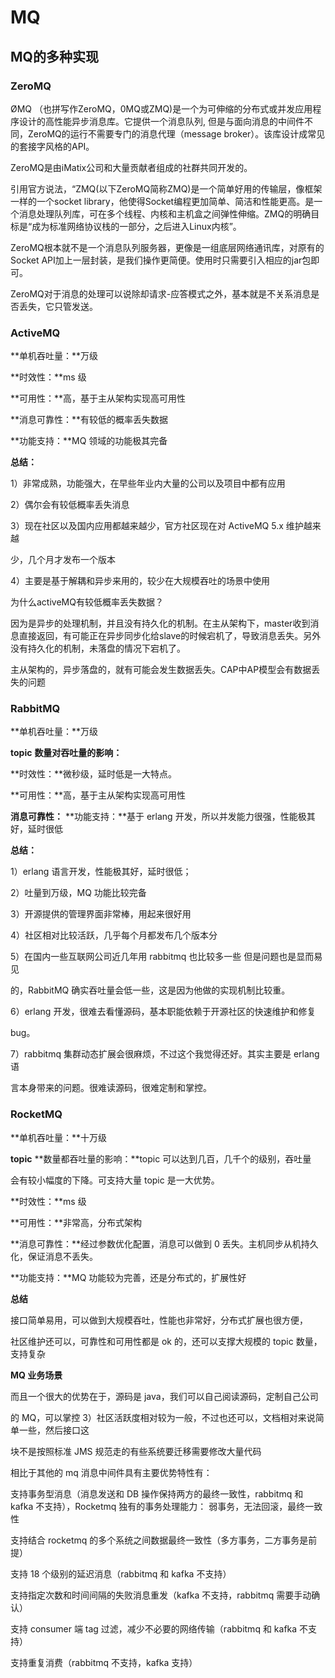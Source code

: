 # MQ



## MQ的多种实现



### ZeroMQ

ØMQ （也拼写作ZeroMQ，0MQ或ZMQ)是一个为可伸缩的分布式或并发应用程序设计的高性能异步消息库。它提供一个消息队列, 但是与面向消息的中间件不同，ZeroMQ的运行不需要专门的消息代理（message broker）。该库设计成常见的套接字风格的API。

ZeroMQ是由iMatix公司和大量贡献者组成的社群共同开发的。

引用官方说法，“ZMQ(以下ZeroMQ简称ZMQ)是一个简单好用的传输层，像框架一样的一个socket library，他使得Socket编程更加简单、简洁和性能更高。是一个消息处理队列库，可在多个线程、内核和主机盒之间弹性伸缩。ZMQ的明确目标是“成为标准网络协议栈的一部分，之后进入Linux内核”。

ZeroMQ根本就不是一个消息队列服务器，更像是一组底层网络通讯库，对原有的Socket API加上一层封装，是我们操作更简便。使用时只需要引入相应的jar包即可。

ZeroMQ对于消息的处理可以说除却请求-应答模式之外，基本就是不关系消息是否丢失，它只管发送。



### **ActiveMQ** 

**单机吞吐量：**万级

**时效性：**ms 级

**可用性：**高，基于主从架构实现高可用性

**消息可靠性：**有较低的概率丢失数据

**功能支持：**MQ 领域的功能极其完备

**总结：**

1）非常成熟，功能强大，在早些年业内大量的公司以及项目中都有应用

2）偶尔会有较低概率丢失消息

 3）现在社区以及国内应用都越来越少，官方社区现在对 ActiveMQ 5.x 维护越来越

少，几个月才发布一个版本

 4）主要是基于解耦和异步来用的，较少在大规模吞吐的场景中使用



为什么activeMQ有较低概率丢失数据？

因为是异步的处理机制，并且没有持久化的机制。在主从架构下，master收到消息直接返回，有可能正在异步同步化给slave的时候宕机了，导致消息丢失。另外没有持久化的机制，未落盘的情况下宕机了。



主从架构的，异步落盘的，就有可能会发生数据丢失。CAP中AP模型会有数据丢失的问题





### **RabbitMQ** 

 **单机吞吐量：**万级

 **topic** **数量对吞吐量的影响：**

 **时效性：**微秒级，延时低是一大特点。

 **可用性：**高，基于主从架构实现高可用性

 **消息可靠性：** **功能支持：**基于 erlang 开发，所以并发能力很强，性能极其好，延时很低

 **总结：** 

 1）erlang 语言开发，性能极其好，延时很低；

 2）吐量到万级，MQ 功能比较完备

 3）开源提供的管理界面非常棒，用起来很好用

 4）社区相对比较活跃，几乎每个月都发布几个版本分

 5）在国内一些互联网公司近几年用 rabbitmq 也比较多一些 但是问题也是显而易见

的，RabbitMQ 确实吞吐量会低一些，这是因为他做的实现机制比较重。

 6）erlang 开发，很难去看懂源码，基本职能依赖于开源社区的快速维护和修复

bug。

 7）rabbitmq 集群动态扩展会很麻烦，不过这个我觉得还好。其实主要是 erlang 语

言本身带来的问题。很难读源码，很难定制和掌控。







### **RocketMQ** 

 **单机吞吐量：**十万级

 **topic** **数量都吞吐量的影响：**topic 可以达到几百，几千个的级别，吞吐量

会有较小幅度的下降。可支持大量 topic 是一大优势。

 **时效性：**ms 级

 **可用性：**非常高，分布式架构

 **消息可靠性：**经过参数优化配置，消息可以做到 0 丢失。主机同步从机持久化，保证消息不丢失。

 **功能支持：**MQ 功能较为完善，还是分布式的，扩展性好

 **总结**

接口简单易用，可以做到大规模吞吐，性能也非常好，分布式扩展也很方便，

社区维护还可以，可靠性和可用性都是 ok 的，还可以支撑大规模的 topic 数量，支持复杂

**MQ 业务场景**

而且一个很大的优势在于，源码是 java，我们可以自己阅读源码，定制自己公司

的 MQ，可以掌控 3）社区活跃度相对较为一般，不过也还可以，文档相对来说简单一些，然后接口这

块不是按照标准 JMS 规范走的有些系统要迁移需要修改大量代码

相比于其他的 mq 消息中间件具有主要优势特性有：

支持事务型消息（消息发送和 DB 操作保持两方的最终一致性，rabbitmq 和 kafka 不支持），Rocketmq   独有的事务处理能力： 弱事务，无法回滚，最终一致性

支持结合 rocketmq 的多个系统之间数据最终一致性（多方事务，二方事务是前提）

支持 18 个级别的延迟消息（rabbitmq 和 kafka 不支持）

支持指定次数和时间间隔的失败消息重发（kafka 不支持，rabbitmq 需要手动确认）

支持 consumer 端 tag 过滤，减少不必要的网络传输（rabbitmq 和 kafka 不支持）

支持重复消费（rabbitmq 不支持，kafka 支持）







